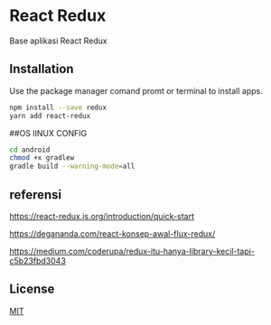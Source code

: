 # React Redux

Base aplikasi React Redux

## Installation

Use the package manager  comand promt or terminal to install apps.

```bash
npm install --save redux
yarn add react-redux
```

##OS lINUX CONFIG
```bash
cd android
chmod +x gradlew
gradle build --warning-mode=all
```

## referensi

https://react-redux.js.org/introduction/quick-start

https://degananda.com/react-konsep-awal-flux-redux/

https://medium.com/coderupa/redux-itu-hanya-library-kecil-tapi-c5b23fbd3043

 
## License
[MIT](https://choosealicense.com/licenses/mit/)
